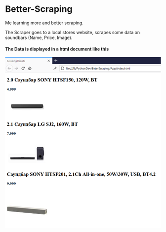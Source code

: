 # Better-Scraping
Me learning more and better scraping.

The Scraper goes to a local stores website, scrapes some data on soundbars (Name, Price, Image).
#### The Data is displayed in a html document like this 

![](Demo%20img.png)

